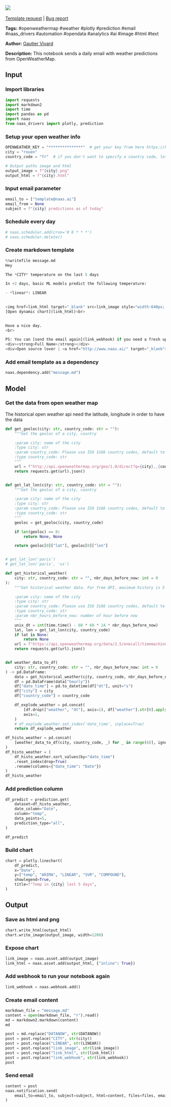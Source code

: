 <a href="https://app.naas.ai/user-redirect/naas/downloader?url=https://raw.githubusercontent.com/jupyter-naas/awesome-notebooks/master/OpenWeatherMap/OpenWeatherMap_Send_daily_email_with_predictions.ipynb" target="_parent"><img src="https://naasai-public.s3.eu-west-3.amazonaws.com/open_in_naas.svg"/></a><br><br><a href="https://github.com/jupyter-naas/awesome-notebooks/issues/new?assignees=&labels=&template=template-request.md&title=Tool+-+Action+of+the+notebook+">Template request</a> | <a href="https://github.com/jupyter-naas/awesome-notebooks/issues/new?assignees=&labels=bug&template=bug_report.md&title=OpenWeatherMap+-+Send+daily+email+with+predictions:+Error+short+description">Bug report</a>

**Tags:** #openweathermap #weather #plotly #prediction #email #naas_drivers #automation #opendata #analytics #ai #image #html #text

**Author:** [Gautier Vivard](https://www.linkedin.com/in/gautier-vivard-1811b877/)

**Description:** This notebook sends a daily email with weather predictions from OpenWeatherMap.

## Input

### Import libraries


```python
import requests
import markdown2
import time
import pandas as pd
import naas
from naas_drivers import plotly, prediction
```

### Setup your open weather info


```python
OPENWEATHER_KEY = "***************"  # get your key from here https://home.openweathermap.org/api_keys (it takes couples of minutes)
city = "rouen"
country_code = "fr"  # if you don't want to specify a country code, let ''
```


```python
# Output paths image and html
output_image = f"{city}.png"
output_html = f"{city}.html"
```

### Input email parameter


```python
email_to = ["template@naas.ai"]
email_from = None
subject = f"{city} predictions as of today"
```

### Schedule every day


```python
# naas.scheduler.add(cron='0 8 * * *')
# naas.scheduler.delete()
```

### Create markdown template


```python
%%writefile message.md
Hey

The *CITY* temperature on the last 5 days

In +2 days, basic ML models predict the following temperature: 

- *linear*: LINEAR

    
<img href=link_html target="_blank" src=link_image style="width:640px; height:360px;" /><br>
[Open dynamic chart](link_html)<br>

    
Have a nice day.
<br>

PS: You can [send the email again](link_webhook) if you need a fresh update.<br>
<div><strong>Full Name</strong></div>
<div>Open source lover | <a href="http://www.naas.ai/" target="_blank">Naas</a></div>
```

### Add email template as a dependency 


```python
naas.dependency.add("message.md")
```

## Model

### Get the data from open weather map

The historical open weather api need the latitude, longitude in order to have the data


```python
def get_geoloc(city: str, country_code: str = ""):
    """Get the geoloc of a city, country

    :param city: name of the city
    :type city: str
    :param country_code: Please use ISO 3166 country codes, default to ''
    :type country_code: str
    """
    url = f"http://api.openweathermap.org/geo/1.0/direct?q={city},,{country_code}&appid={OPENWEATHER_KEY}"
    return requests.get(url).json()


def get_lat_lon(city: str, country_code: str = ""):
    """Get the geoloc of a city, country

    :param city: name of the city
    :type city: str
    :param country_code: Please use ISO 3166 country codes, default to ''
    :type country_code: str
    """
    geoloc = get_geoloc(city, country_code)

    if len(geoloc) == 0:
        return None, None

    return geoloc[0]["lat"], geoloc[0]["lon"]


# get_lat_lon('paris')
# get_lat_lon('paris', 'us')
```


```python
def get_historical_weather(
    city: str, country_code: str = "", nbr_days_before_now: int = 0
):
    """Get historical weather data. For free API, maximum history is 5 days before now

    :param city: name of the city
    :type city: str
    :param country_code: Please use ISO 3166 country codes, default to ''
    :type country_code: str
    :param nbr_hours_before_now: number of hour before now
    """
    unix_dt = int(time.time() - 60 * 60 * 24 * nbr_days_before_now)
    lat, lon = get_lat_lon(city, country_code)
    if lat is None:
        return None
    url = f"https://api.openweathermap.org/data/2.5/onecall/timemachine?lat={lat}&lon={lon}&dt={unix_dt}&appid={OPENWEATHER_KEY}&units=metric"
    return requests.get(url).json()


def weather_data_to_df(
    city: str, country_code: str = "", nbr_days_before_now: int = 0
) -> pd.DataFrame:
    data = get_historical_weather(city, country_code, nbr_days_before_now)
    df = pd.DataFrame(data["hourly"])
    df["date_time"] = pd.to_datetime(df["dt"], unit="s")
    df["city"] = city
    df["country_code"] = country_code

    df_explode_weather = pd.concat(
        [df.drop(["weather", "dt"], axis=1), df["weather"].str[0].apply(pd.Series)],
        axis=1,
    )
    # df_explode_weather.set_index('date_time', inplace=True)
    return df_explode_weather
```


```python
df_histo_weather = pd.concat(
    [weather_data_to_df(city, country_code, _) for _ in range(6)], ignore_index=True
)
df_histo_weather = (
    df_histo_weather.sort_values(by="date_time")
    .reset_index(drop=True)
    .rename(columns={"date_time": "Date"})
)
df_histo_weather
```

### Add prediction column


```python
df_predict = prediction.get(
    dataset=df_histo_weather,
    date_column="Date",
    column="temp",
    data_points=5,
    prediction_type="all",
)

df_predict
```

### Build chart


```python
chart = plotly.linechart(
    df_predict,
    x="Date",
    y=["temp", "ARIMA", "LINEAR", "SVR", "COMPOUND"],
    showlegend=True,
    title=f"Temp in {city} last 5 days",
)
```

## Output

### Save as html and png


```python
chart.write_html(output_html)
chart.write_image(output_image, width=1200)
```

### Expose chart


```python
link_image = naas.asset.add(output_image)
link_html = naas.asset.add(output_html, {"inline": True})
```

### Add webhook to run your notebook again


```python
link_webhook = naas.webhook.add()
```

### Create email content


```python
markdown_file = "message.md"
content = open(markdown_file, "r").read()
md = markdown2.markdown(content)
md
```


```python
post = md.replace("DATANOW", str(DATANOW))
post = post.replace("CITY", str(city))
post = post.replace("LINEAR", str(LINEAR))
post = post.replace("link_image", str(link_image))
post = post.replace("link_html", str(link_html))
post = post.replace("link_webhook", str(link_webhook))
post
```

### Send email


```python
content = post
naas.notification.send(
    email_to=email_to, subject=subject, html=content, files=files, email_from=email_from
)
```
